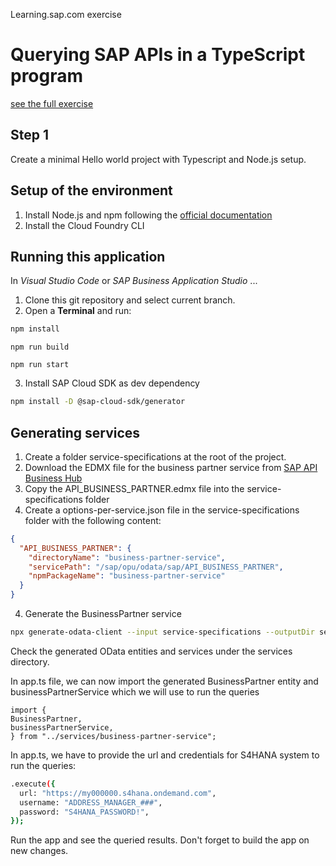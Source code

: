 Learning.sap.com exercise

# Querying SAP APIs in a TypeScript program

[see the full exercise](https://learning.sap.com/learning-journey/develop-advanced-extensions-with-sap-cloud-sdk/querying-sap-apis-in-javascript-or-typescript_ee6620e9-28b4-48db-8bab-39441ff27fb6)

## Step 1

Create a minimal Hello world project with Typescript and Node.js setup.

## Setup of the environment

1. Install Node.js and npm following the [official documentation](https://docs.npmjs.com/downloading-and-installing-node-js-and-npm)
2. Install the Cloud Foundry CLI

## Running this application

In _Visual Studio Code_ or _SAP Business Application Studio_ ...

1. Clone this git repository and select current branch.
2. Open a **Terminal** and run:

```sh
npm install
```

```
npm run build
```

```
npm run start
```

3. Install SAP Cloud SDK as dev dependency

```sh
npm install -D @sap-cloud-sdk/generator
```

## Generating services

1. Create a folder service-specifications at the root of the project.
2. Download the EDMX file for the business partner service from [SAP API Business Hub](<https://api.sap.com/odata/1.0/catalog.svc/APIContent.APIs('API_BUSINESS_PARTNER')/$value?type=EDMX&attachment=true>)
3. Copy the API_BUSINESS_PARTNER.edmx file into the service-specifications folder
4. Create a options-per-service.json file in the service-specifications folder with the following content:

```json
{
  "API_BUSINESS_PARTNER": {
    "directoryName": "business-partner-service",
    "servicePath": "/sap/opu/odata/sap/API_BUSINESS_PARTNER",
    "npmPackageName": "business-partner-service"
  }
}
```

4. Generate the BusinessPartner service

```sh
npx generate-odata-client --input service-specifications --outputDir services --optionsPerService service-specifications/options-per-service.json
```

Check the generated OData entities and services under the services directory.

In app.ts file, we can now import the generated BusinessPartner entity and businessPartnerService which we will use to run the queries

```
import {
BusinessPartner,
businessPartnerService,
} from "../services/business-partner-service";
```

In app.ts, we have to provide the url and credentials for S4HANA system to run the queries:

```sh
.execute({
  url: "https://my000000.s4hana.ondemand.com",
  username: "ADDRESS_MANAGER_###",
  password: "S4HANA_PASSWORD!",
});
```

Run the app and see the queried results.
Don't forget to build the app on new changes.

```

```
